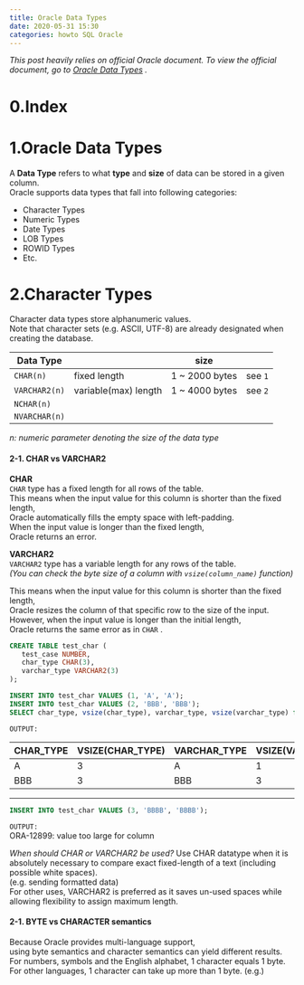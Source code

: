 ```yaml
---
title: Oracle Data Types
date: 2020-05-31 15:30
categories: howto SQL Oracle
---
```


*This post heavily relies on official Oracle document. To view the official document, go to [Oracle Data Types](https://docs.oracle.com/cd/B28359_01/server.111/b28318/datatype.htm#CNCPT012) .*

# 0.Index

# 1.Oracle Data Types

A **Data Type** refers to what **type** and **size** of data can be stored in a given column.  
Oracle supports data types that fall into following categories:  
* Character Types
* Numeric Types
* Date Types
* LOB Types
* ROWID Types
* Etc.

# 2.Character Types

Character data types store alphanumeric values.   
Note that character sets (e.g. ASCII, UTF-8) are already designated when creating the database.  

|Data Type|   |size|   |
|---------|---|----|---|
|`CHAR(n)`   |fixed length|1 ~ 2000 bytes|see `1`|
|`VARCHAR2(n)`|variable(max) length|1 ~ 4000 bytes|see `2`|
|`NCHAR(n)`| | | |
|`NVARCHAR(n)`| | | |

*n: numeric parameter denoting the size of the data type*  

#### 2-1. CHAR vs VARCHAR2 ####  
**CHAR**  
`CHAR` type has a fixed length for all rows of the table.  
This means when the input value for this column is shorter than the fixed length,  
Oracle automatically fills the empty space with left-padding.  
When the input value is longer than the fixed length,  
Oracle returns an error.  

**VARCHAR2**  
`VARCHAR2` type has a variable length for any rows of the table.  
*(You can check the byte size of a column with `vsize(column_name)` function)*

This means when the input value for this column is shorter than the fixed length,  
Oracle resizes the column of that specific row to the size of the input.  
However, when the input value is longer than the initial length,  
Oracle returns the same error as in `CHAR` .  

```SQL
CREATE TABLE test_char (
   test_case NUMBER,
   char_type CHAR(3),
   varchar_type VARCHAR2(3)
);

INSERT INTO test_char VALUES (1, 'A', 'A');
INSERT INTO test_char VALUES (2, 'BBB', 'BBB');
SELECT char_type, vsize(char_type), varchar_type, vsize(varchar_type) from test_char;
```

`OUTPUT:`  

|CHAR_TYPE|VSIZE(CHAR_TYPE)|VARCHAR_TYPE|VSIZE(VARCHAR_TYPE)|
|---------|----------------|------------|-------------------|
|A|3|A|1|
|BBB|3|BBB|3|


---

```SQL
INSERT INTO test_char VALUES (3, 'BBBB', 'BBBB'); 
```
`OUTPUT:`  
ORA-12899: value too large for column  

*When should CHAR or VARCHAR2 be used?*
Use CHAR datatype when it is absolutely necessary to compare exact fixed-length of a text (including possible white spaces).  
(e.g. sending formatted data)  
For other uses, VARCHAR2 is preferred as it saves un-used spaces while allowing flexibility to assign maximum length.  

#### 2-1. BYTE vs CHARACTER semantics ####  

Because Oracle provides multi-language support,  
using byte semantics and character semantics can yield different results.  
For numbers, symbols and the English alphabet, 1 character equals 1 byte.
For other languages, 1 character can take up more than 1 byte.
(e.g.)  
